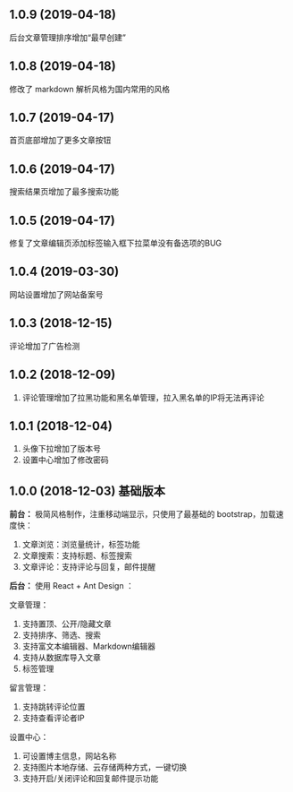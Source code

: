 ## 1.0.9 (2019-04-18)

后台文章管理排序增加“最早创建”

## 1.0.8 (2019-04-18)

修改了 markdown 解析风格为国内常用的风格

## 1.0.7 (2019-04-17)

首页底部增加了更多文章按钮

## 1.0.6 (2019-04-17)

搜索结果页增加了最多搜索功能

## 1.0.5 (2019-04-17)

修复了文章编辑页添加标签输入框下拉菜单没有备选项的BUG

## 1.0.4 (2019-03-30)

网站设置增加了网站备案号

## 1.0.3 (2018-12-15)

评论增加了广告检测

## 1.0.2 (2018-12-09)

1. 评论管理增加了拉黑功能和黑名单管理，拉入黑名单的IP将无法再评论

## 1.0.1 (2018-12-04)

1. 头像下拉增加了版本号
2. 设置中心增加了修改密码

## 1.0.0 (2018-12-03) 基础版本

**前台：** 极简风格制作，注重移动端显示，只使用了最基础的 bootstrap，加载速度快：

1. 文章浏览：浏览量统计，标签功能
2. 文章搜索：支持标题、标签搜索
3. 文章评论：支持评论与回复，邮件提醒

**后台：** 使用 React + Ant Design ：

文章管理：

1. 支持置顶、公开/隐藏文章
2. 支持排序、筛选、搜索
3. 支持富文本编辑器、Markdown编辑器
4. 支持从数据库导入文章
5. 标签管理

留言管理：

1. 支持跳转评论位置
2. 支持查看评论者IP

设置中心：

1. 可设置博主信息，网站名称
2. 支持图片本地存储、云存储两种方式，一键切换
3. 支持开启/关闭评论和回复邮件提示功能
